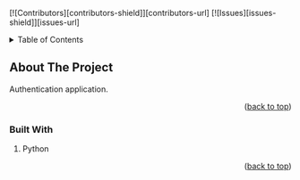 [![Contributors][contributors-shield]][contributors-url]
[![Issues][issues-shield]][issues-url]


<!-- TABLE OF CONTENTS -->
<details>
  <summary>Table of Contents</summary>
  <ol>
    <li>
      <a href="#about-the-project">About The Project</a>
      <ul>
        <li><a href="#built-with">Built With</a></li>
      </ul>
    </li>
  </ol>
</details>



<!-- ABOUT THE PROJECT -->
## About The Project
Authentication application.

<p align="right">(<a href="#readme-top">back to top</a>)</p>



### Built With

<ol>
<li>Python</li>
</ol>


<p align="right">(<a href="#readme-top">back to top</a>)</p>

